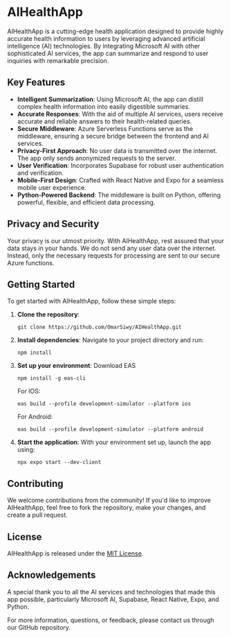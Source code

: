 # AIHealthApp

AIHealthApp is a cutting-edge health application designed to provide highly accurate health information to users by leveraging advanced artificial intelligence (AI) technologies. By integrating Microsoft AI with other sophisticated AI services, the app can summarize and respond to user inquiries with remarkable precision.

## Key Features

- **Intelligent Summarization**: Using Microsoft AI, the app can distill complex health information into easily digestible summaries.
- **Accurate Responses**: With the aid of multiple AI services, users receive accurate and reliable answers to their health-related queries.
- **Secure Middleware**: Azure Serverless Functions serve as the middleware, ensuring a secure bridge between the frontend and AI services.
- **Privacy-First Approach**: No user data is transmitted over the internet. The app only sends anonymized requests to the server.
- **User Verification**: Incorporates Supabase for robust user authentication and verification.
- **Mobile-First Design**: Crafted with React Native and Expo for a seamless mobile user experience.
- **Python-Powered Backend**: The middleware is built on Python, offering powerful, flexible, and efficient data processing.

## Privacy and Security

Your privacy is our utmost priority. With AIHealthApp, rest assured that your data stays in your hands. We do not send any user data over the internet. Instead, only the necessary requests for processing are sent to our secure Azure functions.

## Getting Started

To get started with AIHealthApp, follow these simple steps:

1. **Clone the repository**:
    ```
    git clone https://github.com/OmarSiwy/AIHealthApp.git
    ```

2. **Install dependencies**:
    Navigate to your project directory and run:
    ```
    npm install
    ```

3. **Set up your environment**:
    Download EAS
    ```
    npm install -g eas-cli
    ```
    
    For IOS:
    ```
    eas build --profile development-simulator --platform ios
    ```

    For Android:
    ```
    eas build --profile development-simulator --platform android
    ```

5. **Start the application**:
    With your environment set up, launch the app using:
    ```
    npx expo start --dev-client
    ```

## Contributing

We welcome contributions from the community! If you'd like to improve AIHealthApp, feel free to fork the repository, make your changes, and create a pull request.

## License

AIHealthApp is released under the [MIT License](LICENSE).

## Acknowledgements

A special thank you to all the AI services and technologies that made this app possible, particularly Microsoft AI, Supabase, React Native, Expo, and Python.

For more information, questions, or feedback, please contact us through our GitHub repository.
